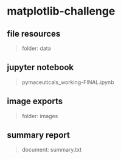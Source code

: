 # matplotlib-challenge

## file resources
> folder: data
## jupyter notebook
> pymaceuticals_working-FINAL.ipynb
## image exports
> folder: images
## summary report
> document: summary.txt
